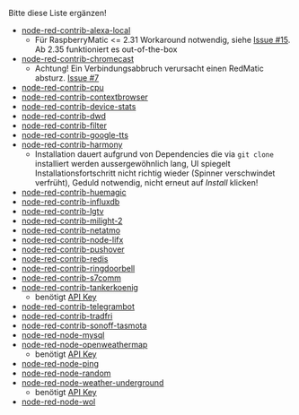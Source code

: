 Bitte diese Liste ergänzen!

* [node-red-contrib-alexa-local](https://flows.nodered.org/node/node-red-contrib-alexa-local) 
    * Für RaspberryMatic <= 2.31 Workaround notwendig, siehe [Issue #15](https://github.com/hobbyquaker/RedMatic/issues/15). Ab 2.35 funktioniert es out-of-the-box
* [node-red-contrib-chromecast](https://flows.nodered.org/node/node-red-contrib-chromecast)
    * Achtung! Ein Verbindungsabbruch verursacht einen RedMatic absturz. [Issue #7](https://github.com/hobbyquaker/RedMatic/issues/7)
* [node-red-contrib-cpu](https://flows.nodered.org/node/node-red-contrib-cpu)
* [node-red-contrib-contextbrowser](https://flows.nodered.org/node/node-red-contrib-contextbrowser)
* [node-red-contrib-device-stats](https://flows.nodered.org/node/node-red-contrib-device-stats)
* [node-red-contrib-dwd](https://flows.nodered.org/node/node-red-contrib-dwd)
* [node-red-contrib-filter](https://flows.nodered.org/node/node-red-contrib-filter)
* [node-red-contrib-google-tts](https://flows.nodered.org/node/node-red-contrib-google-tts)
* [node-red-contrib-harmony](https://flows.nodered.org/node/node-red-contrib-harmony) 
    * Installation dauert aufgrund von Dependencies die via `git clone` installiert werden aussergewöhnlich lang, UI spiegelt Installationsfortschritt nicht richtig wieder (Spinner verschwindet verfrüht), Geduld notwendig, nicht erneut auf _Install_ klicken!
* [node-red-contrib-huemagic](https://flows.nodered.org/node/node-red-contrib-huemagic)
* [node-red-contrib-influxdb](https://flows.nodered.org/node/node-red-contrib-influxdb)
* [node-red-contrib-lgtv](https://flows.nodered.org/node/node-red-contrib-lgtv)
* [node-red-contrib-milight-2](https://flows.nodered.org/node/node-red-contrib-milight-2)
* [node-red-contrib-netatmo](https://flows.nodered.org/node/node-red-contrib-netatmo)
* [node-red-contrib-node-lifx](https://flows.nodered.org/node/node-red-contrib-node-lifx)
* [node-red-contrib-pushover](https://flows.nodered.org/node/node-red-contrib-pushover)
* [node-red-contrib-redis](https://flows.nodered.org/node/node-red-contrib-redis)
* [node-red-contrib-ringdoorbell](https://flows.nodered.org/node/node-red-contrib-ringdoorbell)
* [node-red-contrib-s7comm](https://flows.nodered.org/node/node-red-contrib-s7comm)
* [node-red-contrib-tankerkoenig](https://flows.nodered.org/node/node-red-contrib-tankerkoenig) 
    * benötigt [API Key](https://creativecommons.tankerkoenig.de/)
* [node-red-contrib-telegrambot](https://flows.nodered.org/node/node-red-contrib-telegrambot)
* [node-red-contrib-tradfri](https://flows.nodered.org/node/node-red-contrib-tradfri)
* [node-red-contrib-sonoff-tasmota](https://flows.nodered.org/node/node-red-contrib-sonoff-tasmota)
* [node-red-node-mysql](https://flows.nodered.org/node/node-red-node-mysql)
* [node-red-node-openweathermap](https://flows.nodered.org/node/node-red-node-openweathermap) 
    * benötigt [API Key](http://openweathermap.org/appid)
* [node-red-node-ping](https://flows.nodered.org/node/node-red-node-ping)
* [node-red-node-random](https://flows.nodered.org/node/node-red-node-random)
* [node-red-node-weather-underground](node-red-node-weather-underground) 
    * benötigt [API Key](http://www.wunderground.com/weather/api/d/pricing.html)
* [node-red-node-wol](https://flows.nodered.org/node/node-red-node-wol)